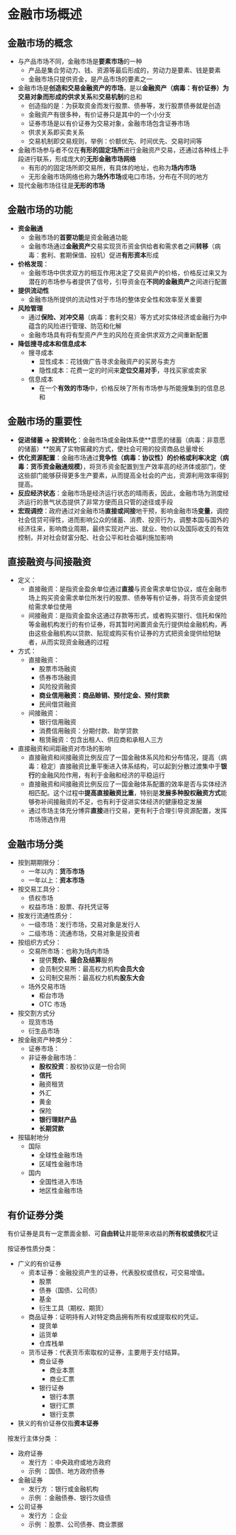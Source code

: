 # 金融市场概述

## 金融市场的概念

- 与产品市场不同，金融市场是**要素市场**的一种
  - 产品是集合劳动力、钱、资源等最后形成的，劳动力是要素、钱是要素
  - 金融市场只提供资金，是产品市场的要素之一
- 金融市场是**创造和交易金融资产的市场**，是以**金融资产（病毒：有价证券）**为交易对象而形成的**供求关系**和**交易机制**的总和
  - 创造指的是：为获取资金而发行股票、债券等，发行股票债券就是创造
  - 金融资产有很多种，有价证券只是其中的一个小分支
  - 证券市场是以有价证券为交易对象，金融市场包含证券市场
  - 供求关系即买卖关系
  - 交易机制即交易规则，举例：价额优先、时间优先、交易时间等
- 金融市场参与者不仅在**有形的固定场所**进行金融资产交易，还通过各种线上手段进行联系，形成庞大的**无形金融市场网络**
  - 有形的的固定场所即交易所，有具体的地址，也称为**场内市场**
  - 无形金融市场网络也称为**场外市场**或电口市场，分布在不同的地方
- 现代金融市场往往是**无形的市场**

## 金融市场的功能

- **资金融通**
  - 金融市场的**首要功能**是资金融通功能
  - 金融市场通过**金融资产**交易实现货币资金供给者和需求者之间**转移**（病毒：套利、套期保值、投机）促进**有形资本**形成
- **价格发现**：
  - 金融市场中供求双方的相互作用决定了交易资产的价格，价格反过来又为潜在的市场参与者提供了信号，引导资金在**不同的金融资产**之间进行配置
- **提供流动性**
  - 金融市场所提供的流动性对于市场的整体安全性和效率至关重要
- **风险管理**
  - 通过**保险、对冲交易**（病毒：套利交易）等方式对实体经济或金融行为中蕴含的风险进行管理、防范和化解
  - 金融市场具有将有型资产产生的风险在资金供求双方之间重新配置
- **降低搜寻成本和信息成本**
  - 搜寻成本
    - 显性成本：花钱做广告寻求金融资产的买房与卖方
    - 隐性成本：花费一定的时间来**定位交易对手**，寻找买家或卖家
  - 信息成本
    - 在一个**有效的市场**中，价格反映了所有市场参与所能搜集到的信息总和

## **金融市场的重要性**

- **促进储蓄 -> 投资转化**：金融市场或金融体系使**意愿的储蓄（病毒：非意愿的储蓄）**脱离了实物窖藏的方式，使社会可用的投资商品总量增长
- **优化资源配置**：金融市场通过**竞争性（病毒：协议性）**的**价格或利率决定（病毒：货币资金融通规模）**，将货币资金配置到生产效率高的经济体或部门，使这些部门能够获得更多生产要素，从而提高全社会的产出，资源利用效率得到提高。
- **反应经济状态**：金融市场是经济运行状态的晴雨表，因此，金融市场为测度经济运行的景气状态提供了非常方便而且只管的途径或手段
- **宏观调控**：政府通过对金融市场**直接或间接**地干预，影响金融市场**变量**，调控社会信贷可得性，进而影响公众的储蓄、消费、投资行为，调整本国与国外的经济往来，影响商业周期，最终实现对产出、就业、物价以及国际收支的有效控制，并对社会财富分配、社会公平和社会福利施加影响

## **直接融资与间接融资**

- 定义：
  - 直接融资：是指资金盈余单位通过**直接**与资金需求单位协议，或在金融市场上购买资金需求单位所发行的股票、债券等有价证券，将货币资金提供给需求单位使用
  - 间接融资：是指资金盈余这通过存款等形式，或者购买银行、信托和保险等金融机构发行的有价证券，将其暂时闲置资金先行提供给金融机构，再由这些金融机构以贷款、贴现或购买有价证券的方式把资金提供给短缺者，从而实现资金融通的过程
- 方式：
  - 直接融资：
    - 股票市场融资
    - 债券市场融资
    - 风险投资融资
    - **商业信用融资：商品赊销、预付定金、预付货款**
    - 民间借贷融资
  - 间接融资：
    - 银行信用融资
    - 消费信用融资：分期付款、助学贷款
    - 租赁融资：包含出租人、供应商和承租人三方
- 直接融资和间距融资对市场的影响
  - 直接融资和间接融资比例反应了一国金融体系风险和分布情况，提高（病毒：稳定）直接融资比重平衡进入体系结构，可以起到分散过渡集中于**银行**的金融风险作用，有利于金融和经济的平稳运行
  - 直接融资和间接融资比例反应了一国金融体系配置的效率是否与实体经济相匹配。这个过程中**提高直接融资比重**，特别是**发展多种股权融资方式**能够弥补间接融资的不足，也有利于促进实体经济的健康稳定发展
  - 通过市场主体充分博弈**直接**进行交易，更有利于合理引导资源配置，发挥市场筛选作用

## **金融市场分类**

- 按到期期限分：
  - 一年以内：**货币市场**
  - 一年以上：**资本市场**
- 按交易工具分：
  - 债权市场
  - 权益市场：股票、存托凭证等
- 按发行流通性质分：
  - 一级市场：发行市场，交易对象是发行人
  - 二级市场：流通市场，交易对象是投资者
- 按组织方式分：
  - 交易所市场：也称为场内市场
    - 提供**竞价、撮合及结算**服务
    - 会员制交易所：最高权力机构**会员大会**
    - 公司制交易所：最高权力机构**股东大会**
  - 场外交易市场
    - 柜台市场
    - OTC 市场
- 按交割方式分
  - 现货市场
  - 衍生品市场
- 按金融资产种类分：
  - 证券市场：
  - 非证券金融市场：
    - **股权投资**：股权协议是一份合同
    - **信托**
    - 融资租赁
    - 外汇
    - 黄金
    - 保险
    - **银行理财产品**
    - **长期贷款**
- 按辐射地分
  - 国际
    - 全球性金融市场
    - 区域性金融市场
  - 国内
    - 全国性进入市场
    - 地区性金融市场

## 有价证券分类

有价证券是具有一定票面金额、可**自由转让**并能带来收益的**所有权或债权**凭证

按证券性质分类：

- 广义的有价证券
  - 资本证券：金融投资产生的证券，代表股权或债权，可交易增值。
    - 股票
    - 债券（国债、公司债）
    - 基金
    - 衍生工具（期权、期货）
  - 商品证券：证明持有人对特定商品拥有所有权或提取权的凭证。
    - 提货单
    - 运货单
    - 仓库栈单
  - 货币证券：代表货币索取权的证券，主要用于支付结算。
    - 商业证券
      - 商业本票
      - 商业汇票
    - 银行证券
      - 银行本票
      - 银行汇票
      - 银行支票
- 狭义的有价证券仅指**资本证券**

按发行主体分类 ​：

- 政府证券 ​
  - 发行方 ​​：中央政府或地方政府
  - 示例 ​​：国债、地方政府债券
- 金融证券 ​
  - 发行方 ​​：银行或金融机构
  - 示例 ​​：金融债券、银行次级债
- 公司证券 ​
  - 发行方 ​​：企业
  - 示例 ​​：股票、公司债券、商业票据

